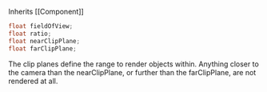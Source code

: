 Inherits [[Component]]

```cpp
float fieldOfView;
float ratio;
float nearClipPlane;
float farClipPlane;
```
 
 The clip planes define the range to render objects within. Anything closer to the camera than the nearClipPlane, or further than the farClipPlane, are not rendered at all.
 
 